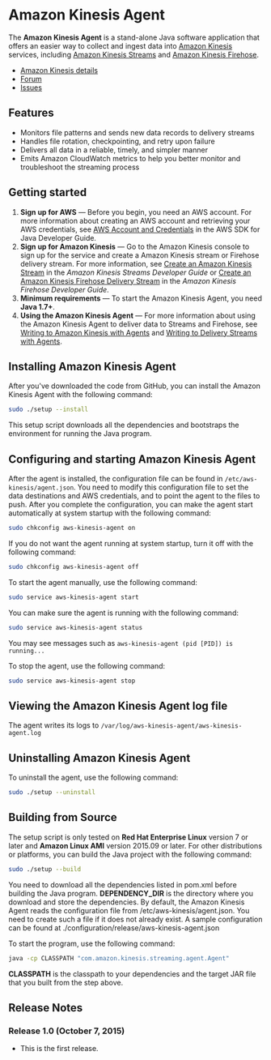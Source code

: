 # Amazon Kinesis Agent

The **Amazon Kinesis Agent** is a stand-alone Java software application that offers an easier way to collect and ingest data into [Amazon Kinesis][kinesis] services, including [Amazon Kinesis Streams][kinesis-stream] and [Amazon Kinesis Firehose][kinesis-firehose].

* [Amazon Kinesis details][kinesis]
* [Forum][kinesis-forum]
* [Issues][kinesis-agent-issues]

## Features

* Monitors file patterns and sends new data records to delivery streams
* Handles file rotation, checkpointing, and retry upon failure
* Delivers all data in a reliable, timely, and simpler manner
* Emits Amazon CloudWatch metrics to help you better monitor and troubleshoot the streaming process

## Getting started

1. **Sign up for AWS** &mdash; Before you begin, you need an AWS account. For more information about creating an AWS account and retrieving your AWS credentials, see [AWS Account and Credentials][docs-signup] in the AWS SDK for Java Developer Guide.
2. **Sign up for Amazon Kinesis** &mdash; Go to the Amazon Kinesis console to sign up for the service and create a Amazon Kinesis stream or Firehose delivery stream. For more information, see [Create an Amazon Kinesis Stream][kinesis-stream-create] in the *Amazon Kinesis Streams Developer Guide* or [Create an Amazon Kinesis Firehose Delivery Stream][kinesis-firehose-create] in the *Amazon Kinesis Firehose Developer Guide*.
3. **Minimum requirements** &mdash; To start the Amazon Kinesis Agent, you need **Java 1.7+**.
4. **Using the Amazon Kinesis Agent** &mdash; For more information about using the Amazon Kinesis Agent to deliver data to Streams and Firehose, see [Writing to Amazon Kinesis with Agents][kinesis-stream-agent-guide] and [Writing to Delivery Streams with Agents][kinesis-firehose-agent-guide].

## Installing Amazon Kinesis Agent
After you've downloaded the code from GitHub, you can install the Amazon Kinesis Agent with the following command:

```sh
sudo ./setup --install
```

This setup script downloads all the dependencies and bootstraps the environment for running the Java program.

## Configuring and starting Amazon Kinesis Agent
After the agent is installed, the configuration file can be found in `/etc/aws-kinesis/agent.json`. You need to modify this configuration file to set the data destinations and AWS credentials, and to point the agent to the files to push. After you complete the configuration, you can make the agent start automatically at system startup with the following command:

```sh
sudo chkconfig aws-kinesis-agent on
```

If you do not want the agent running at system startup, turn it off with the following command:

```sh
sudo chkconfig aws-kinesis-agent off
```

To start the agent manually, use the following command:

```sh
sudo service aws-kinesis-agent start
```

You can make sure the agent is running with the following command:

```sh
sudo service aws-kinesis-agent status
```

You may see messages such as `aws-kinesis-agent (pid [PID]) is running...`

To stop the agent, use the following command:

```sh
sudo service aws-kinesis-agent stop
```

## Viewing the Amazon Kinesis Agent log file
The agent writes its logs to `/var/log/aws-kinesis-agent/aws-kinesis-agent.log`

## Uninstalling Amazon Kinesis Agent
To uninstall the agent, use the following command:

```sh
sudo ./setup --uninstall
```

## Building from Source

The setup script is only tested on **Red Hat Enterprise Linux** version 7 or later and **Amazon Linux AMI** version 2015.09 or later. For other distributions or platforms, you can build the Java project with the following command:

```sh
sudo ./setup --build
```

You need to download all the dependencies listed in pom.xml before building the Java program. **DEPENDENCY_DIR** is the directory where you download and store the dependencies. By default, the Amazon Kinesis Agent reads the configuration file from /etc/aws-kinesis/agent.json. You need to create such a file if it does not already exist. A sample configuration can be found at ./configuration/release/aws-kinesis-agent.json

To start the program, use the following command:

```sh
java -cp CLASSPATH "com.amazon.kinesis.streaming.agent.Agent"
```

**CLASSPATH** is the classpath to your dependencies and the target JAR file that you built from the step above.

## Release Notes
### Release 1.0 (October 7, 2015)
* This is the first release.

[kinesis]: http://aws.amazon.com/kinesis
[kinesis-forum]: http://developer.amazonwebservices.com/connect/forum.jspa?forumID=169
[kinesis-agent-issues]: https://github.com/awslabs/amazon-kinesis-agent/issues
[docs-signup]: http://docs.aws.amazon.com/AWSSdkDocsJava/latest/DeveloperGuide/java-dg-setup.html
[kinesis-stream]: https://aws.amazon.com/kinesis/streams/
[kinesis-firehose]: https://aws.amazon.com/kinesis/firehose/
[kinesis-stream-create]: http://docs.aws.amazon.com/kinesis/latest/dev/kinesis-using-sdk-java-create-stream.html
[kinesis-firehose-create]: http://docs.aws.amazon.com/firehose/latest/dev/basic-create.html
[kinesis-stream-agent-guide]: http://docs.aws.amazon.com/kinesis/latest/dev/writing-with-agents.html
[kinesis-firehose-agent-guide]: http://docs.aws.amazon.com/firehose/latest/dev/writing-with-agents.html

